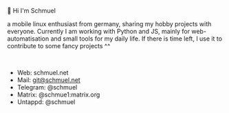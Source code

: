  👋 Hi I'm Schmuel

a mobile linux enthusiast from germany, sharing my hobby projects with everyone.
Currently I am working with Python and JS, mainly for web-automatisation and small tools for my daily life. If there is time left, I use it to contribute to some fancy projects ^^

<br>

- Web:      schmuel.net<br>
- Mail:     git@schmuel.net<br>
- Telegram: @schmuel<br>
- Matrix:   @schmue1:matrix.org<br>
- Untappd:  @schmuel

<!---
SchmueI/SchmueI is a ✨ special ✨ repository because its `README.md` (this file) appears on your GitHub profile.
You can click the Preview link to take a look at your changes.
--->
